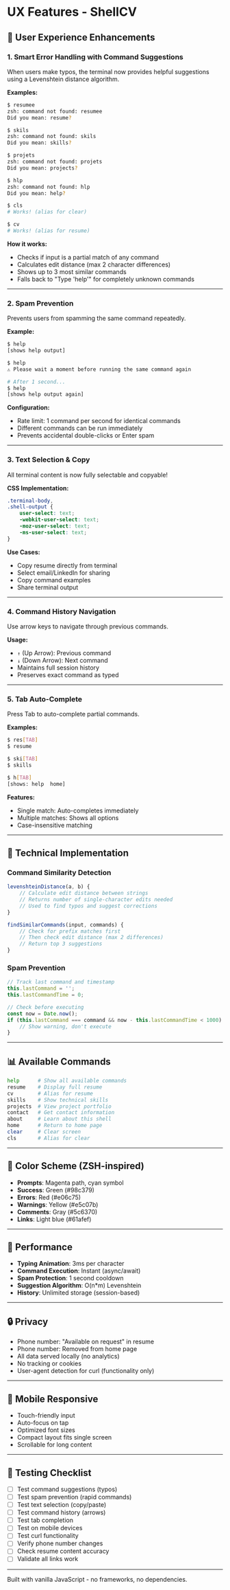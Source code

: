 # UX Features - ShellCV

## 🎯 User Experience Enhancements

### 1. Smart Error Handling with Command Suggestions

When users make typos, the terminal now provides helpful suggestions using a Levenshtein distance algorithm.

**Examples:**

```bash
$ resumee
zsh: command not found: resumee
Did you mean: resume?

$ skils
zsh: command not found: skils
Did you mean: skills?

$ projets
zsh: command not found: projets
Did you mean: projects?

$ hlp
zsh: command not found: hlp
Did you mean: help?

$ cls
# Works! (alias for clear)

$ cv
# Works! (alias for resume)
```

**How it works:**
- Checks if input is a partial match of any command
- Calculates edit distance (max 2 character differences)
- Shows up to 3 most similar commands
- Falls back to "Type 'help'" for completely unknown commands

---

### 2. Spam Prevention

Prevents users from spamming the same command repeatedly.

**Example:**

```bash
$ help
[shows help output]

$ help
⚠ Please wait a moment before running the same command again

# After 1 second...
$ help
[shows help output again]
```

**Configuration:**
- Rate limit: 1 command per second for identical commands
- Different commands can be run immediately
- Prevents accidental double-clicks or Enter spam

---

### 3. Text Selection & Copy

All terminal content is now fully selectable and copyable!

**CSS Implementation:**
```css
.terminal-body,
.shell-output {
    user-select: text;
    -webkit-user-select: text;
    -moz-user-select: text;
    -ms-user-select: text;
}
```

**Use Cases:**
- Copy resume directly from terminal
- Select email/LinkedIn for sharing
- Copy command examples
- Share terminal output

---

### 4. Command History Navigation

Use arrow keys to navigate through previous commands.

**Usage:**
- `↑` (Up Arrow): Previous command
- `↓` (Down Arrow): Next command
- Maintains full session history
- Preserves exact command as typed

---

### 5. Tab Auto-Complete

Press Tab to auto-complete partial commands.

**Examples:**

```bash
$ res[TAB]
$ resume

$ ski[TAB]
$ skills

$ h[TAB]
[shows: help  home]
```

**Features:**
- Single match: Auto-completes immediately
- Multiple matches: Shows all options
- Case-insensitive matching

---

## 🔧 Technical Implementation

### Command Similarity Detection

```javascript
levenshteinDistance(a, b) {
    // Calculate edit distance between strings
    // Returns number of single-character edits needed
    // Used to find typos and suggest corrections
}

findSimilarCommands(input, commands) {
    // Check for prefix matches first
    // Then check edit distance (max 2 differences)
    // Return top 3 suggestions
}
```

### Spam Prevention

```javascript
// Track last command and timestamp
this.lastCommand = '';
this.lastCommandTime = 0;

// Check before executing
const now = Date.now();
if (this.lastCommand === command && now - this.lastCommandTime < 1000) {
    // Show warning, don't execute
}
```

---

## 📊 Available Commands

```bash
help      # Show all available commands
resume    # Display full resume
cv        # Alias for resume
skills    # Show technical skills
projects  # View project portfolio
contact   # Get contact information
about     # Learn about this shell
home      # Return to home page
clear     # Clear screen
cls       # Alias for clear
```

---

## 🎨 Color Scheme (ZSH-inspired)

- **Prompts**: Magenta path, cyan symbol
- **Success**: Green (#98c379)
- **Errors**: Red (#e06c75)
- **Warnings**: Yellow (#e5c07b)
- **Comments**: Gray (#5c6370)
- **Links**: Light blue (#61afef)

---

## 🚀 Performance

- **Typing Animation**: 3ms per character
- **Command Execution**: Instant (async/await)
- **Spam Protection**: 1 second cooldown
- **Suggestion Algorithm**: O(n*m) Levenshtein
- **History**: Unlimited storage (session-based)

---

## 🔒 Privacy

- Phone number: "Available on request" in resume
- Phone number: Removed from home page
- All data served locally (no analytics)
- No tracking or cookies
- User-agent detection for curl (functionality only)

---

## 📱 Mobile Responsive

- Touch-friendly input
- Auto-focus on tap
- Optimized font sizes
- Compact layout fits single screen
- Scrollable for long content

---

## 🧪 Testing Checklist

- [ ] Test command suggestions (typos)
- [ ] Test spam prevention (rapid commands)
- [ ] Test text selection (copy/paste)
- [ ] Test command history (arrows)
- [ ] Test tab completion
- [ ] Test on mobile devices
- [ ] Test curl functionality
- [ ] Verify phone number changes
- [ ] Check resume content accuracy
- [ ] Validate all links work

---

Built with vanilla JavaScript - no frameworks, no dependencies.

